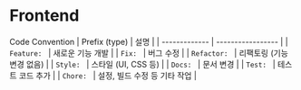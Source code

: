 # Frontend
Code Convention
| Prefix (type) | 설명                |
| -------------  | ----------------- |
| `Feature: `    | 새로운 기능 개발   |
| `Fix: `        | 버그 수정             |
| `Refactor: `   | 리팩토링 (기능 변경 없음)   |
| `Style: `      | 스타일 (UI, CSS 등)   |
| `Docs: `       | 문서 변경             |
| `Test: `       | 테스트 코드 추가         |
| `Chore: `      | 설정, 빌드 수정 등 기타 작업 |

